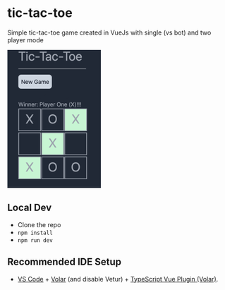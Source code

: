 # tic-tac-toe

Simple tic-tac-toe game created in VueJs with single (vs bot) and two player mode

<img src="docs/game_preview.png" alt="Game Preview" width="212" height="313">

## Local Dev

-   Clone the repo
-   `npm install`
-   `npm run dev`

## Recommended IDE Setup

-   [VS Code](https://code.visualstudio.com/) + [Volar](https://marketplace.visualstudio.com/items?itemName=Vue.volar) (and disable Vetur) + [TypeScript Vue Plugin (Volar)](https://marketplace.visualstudio.com/items?itemName=Vue.vscode-typescript-vue-plugin).
